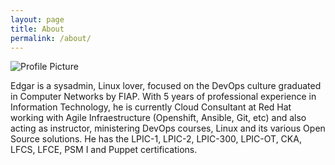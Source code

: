```yaml
---
layout: page
title: About
permalink: /about/
---
```


<img src="{{ site.baseurl }}/assets/profile-placeholder.jpg" title="Profile Picture" class="profile">

Edgar is a sysadmin, Linux lover, focused on the DevOps culture graduated in Computer Networks by FIAP. With 5 years of professional experience in Information Technology, he is currently Cloud Consultant at Red Hat working with Agile Infraestructure (Openshift, Ansible, Git, etc) and also acting as instructor, ministering DevOps courses, Linux and its various Open Source solutions. He has the LPIC-1, LPIC-2, LPIC-300, LPIC-OT, CKA, LFCS, LFCE, PSM I and Puppet certifications.